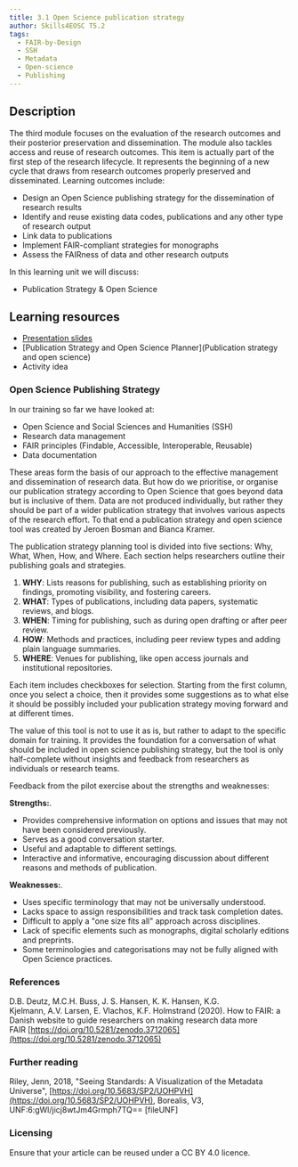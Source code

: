 ```yaml
---
title: 3.1 Open Science publication strategy
author: Skills4EOSC T5.2
tags:
  - FAIR-by-Design
  - SSH
  - Metadata
  - Open-science
  - Publishing
---
```

## Description

The third module focuses on the evaluation of the research outcomes and their posterior preservation and dissemination. The module also tackles access and reuse of research outcomes. This item is actually part of the first step of the research lifecycle. It represents the beginning of a new cycle that draws from research outcomes properly preserved and disseminated. Learning outcomes include: 

- Design an Open Science publishing strategy for the dissemination of research results
- Identify and reuse existing data codes, publications and any other type of research output
- Link data to publications
- Implement FAIR-compliant strategies for monographs
- Assess the FAIRness of data and other research outputs

In this learning unit we will discuss:

- Publication Strategy & Open Science

## Learning resources

- [Presentation slides](https://docs.google.com/presentation/d/1uiLlzHDp9ALzSEtr2c3tRRPb2IxmtR_K/edit?usp=sharing&ouid=102604071504748959042&rtpof=true&sd=true)
- [Publication Strategy and Open Science Planner](Publication strategy and open science)
- Activity idea


### Open Science Publishing Strategy

In our training so far we have looked at:

- Open Science and Social Sciences and Humanities (SSH)
- Research data management
- FAIR principles (Findable, Accessible, Interoperable, Reusable)
- Data documentation

These areas form the basis of our approach to the effective management and dissemination of research data. But how do we prioritise, or organise our publication strategy according to Open Science that goes beyond data but is inclusive of them. Data are not produced individually, but rather they should be part of a wider publication strategy that involves various aspects of the research effort. To that end a publication strategy and open science tool was created by Jeroen Bosman and Bianca Kramer. 

The publication strategy planning tool is divided into five sections: Why, What, When, How, and Where. Each section helps researchers outline their publishing goals and strategies.

1. **WHY**: Lists reasons for publishing, such as establishing priority on findings, promoting visibility, and fostering careers.
2. **WHAT**: Types of publications, including data papers, systematic reviews, and blogs.
3. **WHEN**: Timing for publishing, such as during open drafting or after peer review.
4. **HOW**: Methods and practices, including peer review types and adding plain language summaries.
5. **WHERE**: Venues for publishing, like open access journals and institutional repositories.

Each item includes checkboxes for selection. Starting from the first column, once you select a choice, then it provides some suggestions as to what else it should be possibly included your publication strategy moving forward and at different times. 

The value of this tool is not to use it as is, but rather to adapt to the specific domain for training. It provides the foundation for a conversation of what should be included in open science publishing strategy, but the tool is only half-complete without insights and feedback from researchers as individuals or research teams. 

Feedback from the pilot exercise about the strengths and weaknesses: 

**Strengths:**.
- Provides comprehensive information on options and issues that may not have been considered previously.
- Serves as a good conversation starter.
- Useful and adaptable to different settings.
- Interactive and informative, encouraging discussion about different reasons and methods of publication.

**Weaknesses:**.
- Uses specific terminology that may not be universally understood.
- Lacks space to assign responsibilities and track task completion dates.
- Difficult to apply a "one size fits all" approach across disciplines.
- Lack of specific elements such as monographs, digital scholarly editions and preprints.
- Some terminologies and categorisations may not be fully aligned with Open Science practices.

### References

D.B. Deutz, M.C.H. Buss, J. S. Hansen, K. K. Hansen, K.G. Kjelmann, A.V. Larsen, E. Vlachos, K.F. Holmstrand (2020). How to FAIR: a Danish website to guide researchers on making research data more FAIR [https://doi.org/10.5281/zenodo.3712065](https://doi.org/10.5281/zenodo.3712065)
### Further reading

Riley, Jenn, 2018, "Seeing Standards: A Visualization of the Metadata Universe", [https://doi.org/10.5683/SP2/UOHPVH](https://doi.org/10.5683/SP2/UOHPVH), Borealis, V3, UNF:6:gWl/jicj8wtJm4Grmph7TQ== [fileUNF]
### Licensing

Ensure that your article can be reused under a CC BY 4.0 licence.